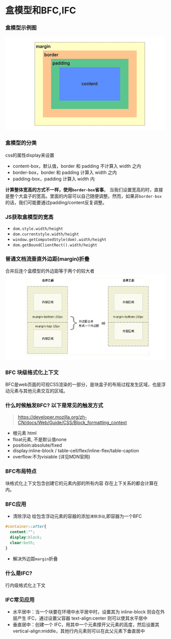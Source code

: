 # 盒模型和BFC,IFC

### 盒模型示例图

![image-20211129171339407](./img/image-box-model.png)



### 盒模型的分类

css的属性display来设置
- content-box，默认值，border 和 padding 不计算入 width 之内
- border-box，border 和 padding 计算入 width 之内
- padding-box，padding 计算入 width 内

**计算整体宽高的方式不一样，使用`border-box`省事**。 当我们设置宽高的时，直接是整个大盒子的宽高。里面的内容可以自己随便调整。然而，如果非`border-box`的话，我们可能要通过padding/content反复调整。



### JS获取盒模型的宽高

- `dom.style.width/height`
- `dom.currentstyle.width/height`
- `window.getComputedStyle(dom).width/height`
- `dom.getBoundClientRect().width/height`





### 普通文档流垂直外边距(margin)折叠
合并后连个盒模型的外边距等于两个的较大者
![image-20211129172306339](./img/image-margin-collapse.png)

### BFC 块级格式化上下文
BFC是web页面的可视CSS渲染的一部分，是块盒子的布局过程发生区域，也是浮动元素与其他元素交互的区域。

###  什么时候触发BFC? 以下是常见的触发方式
> https://developer.mozilla.org/zh-CN/docs/Web/Guide/CSS/Block_formatting_context
- 根元素 html
- float元素, 不是默认值none
- positioin:absolute/fixed
- display:inline-block / table-cell/flex/inline-flex/table-caption
- overflow:不为visiable
(详见MDN官网)
### BFC布局特点
块格式化上下文包含创建它的元素内部的所有内容
存在上下关系的都会计算在内。
### BFC应用
- 清除浮动
给包含浮动元素的容器的添加`清除浮动`,即容器为一个BFC
```css
#container::after{
  content:"";
  display:block;
  clear:both;
}
```
- 解决外边距`margin`折叠

### 什么是IFC?
行内级格式化上下文
### IFC常见应用
- 水平居中：当一个块要在环境中水平居中时，设置其为 inline-block 则会在外层产生 IFC，通过设置父容器 text-align:center 则可以使其水平居中
- 垂直居中：创建一个 IFC，用其中一个元素撑开父元素的高度，然后设置其 vertical-align:middle，其他行内元素则可以在此父元素下垂直居中
